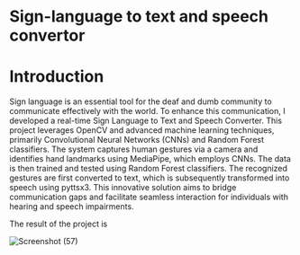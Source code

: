 # Sign-language to text and speech convertor
# Introduction
Sign language is an essential tool for the deaf and dumb community to communicate effectively with the world. To enhance this communication, I developed a real-time Sign Language to Text and Speech Converter. This project leverages OpenCV and advanced machine learning techniques, primarily Convolutional Neural Networks (CNNs) and Random Forest classifiers. The system captures human gestures via a camera and identifies hand landmarks using MediaPipe, which employs CNNs. The data is then trained and tested using Random Forest classifiers. The recognized gestures are first converted to text, which is subsequently transformed into speech using pyttsx3. This innovative solution aims to bridge communication gaps and facilitate seamless interaction for individuals with hearing and speech impairments.

The result of the project is 


![Screenshot (57)](https://github.com/user-attachments/assets/a04267ea-f89b-4219-9f41-bb3d873eb4b9)
